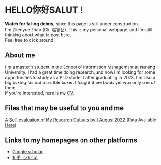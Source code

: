 # HELLO你好SALUT !
**Watch for falling debris,** since this page is still under construction. \
I'm Zhenyue Zhao (Ch. 赵镇岳). This is my personal webpage, and I'm still thinking about what to post here. \
Feel free to click around!

## About me
I'm a master's student in the School of Information Management at Nanjing University. I had a great time doing research, and now I'm looking for some opportunities to study as a PhD student after graduating in 2023. I'm also a big boxing fan but a terrible boxer. I fought three bouts yet won only one of them. \
If you're interested, here is my [CV](/assets/CV.pdf).

## Files that may be useful to you and me
[A Self-evaluation of My Research Outputs by 1 August 2022](/assets/evl.pdf) (Data Available [Here](/assets/data.zip))

## Links to my homepages on other platforms
- [Google scholar](https://scholar.google.com/citations?user=9jOy3v4AAAAJ&hl=en)
- [知乎（Zhihu)](https://www.zhihu.com/people/zhao-zhen-yue-37/posts)
